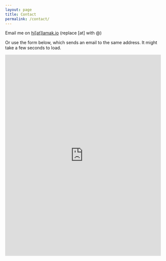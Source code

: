 ```yaml
---
layout: page
title: Contact
permalink: /contact/
---
```


Email me on [hi[at]lamak.io](mailto:hi[at]lamak.io) (replace [at] with @)

Or use the form below, which sends an email to the same address. It might take a few seconds to load.

<iframe src="https://docs.google.com/forms/d/e/1FAIpQLSeF8SW6kOSaoEbGzaD0W9yJAUaC5S-8go83jna1297NNQ9h0Q/viewform?embedded=true" width="100%" height="650" frameborder="0" marginheight="0" marginwidth="0">Loading…</iframe>
